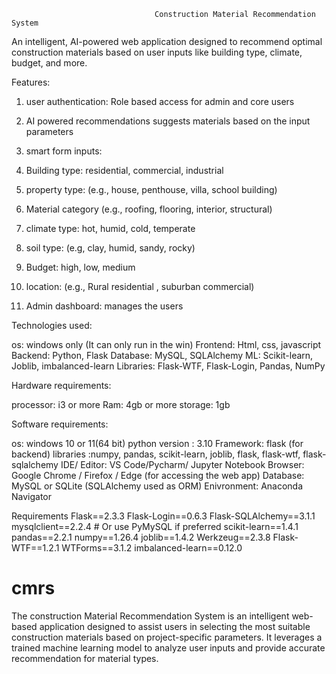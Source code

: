 
									Construction Material Recommendation System

An intelligent, AI-powered web application designed to recommend optimal construction materials based on user inputs like building type, climate, budget, and more.

Features:

1. user authentication: Role based access for admin and core users

2. AI powered recommendations suggests materials based on the input parameters

3. smart form inputs:
 1. Building type: residential, commercial, industrial 
 2. property type: (e.g., house, penthouse, villa, school building)
 3. Material category (e.g., roofing, flooring, interior, structural)
 4. climate type: hot, humid, cold, temperate
 5. soil type: (e.g, clay, humid, sandy, rocky)
 6. Budget: high, low, medium
 7. location: (e.g., Rural residential , suburban commercial)

4. Admin dashboard: manages the users 


Technologies used:

os: windows only (It can only run in the win)
Frontend: Html, css, javascript 
Backend: Python, Flask
Database: MySQL, SQLAlchemy 
ML: Scikit-learn, Joblib, imbalanced-learn
Libraries: Flask-WTF, Flask-Login, Pandas, NumPy 

Hardware requirements:

processor: i3 or more
Ram: 4gb or more
storage: 1gb 


Software requirements:

os: windows 10 or 11(64 bit)
python version : 3.10
Framework: flask (for backend)
libraries :numpy, pandas, scikit-learn, joblib, flask, flask-wtf, flask-sqlalchemy
IDE/ Editor: VS Code/Pycharm/ Jupyter Notebook
Browser: Google Chrome / Firefox / Edge (for accessing the web app)
Database: MySQL or SQLite (SQLAlchemy used as ORM)
Enivronment: Anaconda Navigator


Requirements
Flask==2.3.3
Flask-Login==0.6.3
Flask-SQLAlchemy==3.1.1
mysqlclient==2.2.4  # Or use PyMySQL if preferred
scikit-learn==1.4.1
pandas==2.2.1
numpy==1.26.4
joblib==1.4.2
Werkzeug==2.3.8
Flask-WTF==1.2.1
WTForms==3.1.2
imbalanced-learn==0.12.0

# cmrs
The construction Material Recommendation System is an intelligent web-based application designed to assist users in selecting the most suitable construction materials based on project-specific parameters. It leverages a trained machine learning model to analyze user inputs and provide accurate recommendation for material types.
